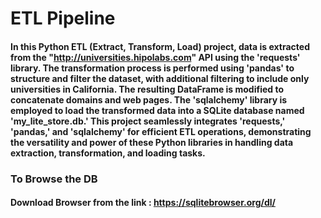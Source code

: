 # ETL Pipeline
#### In this Python ETL (Extract, Transform, Load) project, data is extracted from the "http://universities.hipolabs.com" API using the 'requests' library. The transformation process is performed using 'pandas' to structure and filter the dataset, with additional filtering to include only universities in California. The resulting DataFrame is modified to concatenate domains and web pages. The 'sqlalchemy' library is employed to load the transformed data into a SQLite database named 'my_lite_store.db.' This project seamlessly integrates 'requests,' 'pandas,' and 'sqlalchemy' for efficient ETL operations, demonstrating the versatility and power of these Python libraries in handling data extraction, transformation, and loading tasks.

### To Browse the DB
#### Download Browser from the link : https://sqlitebrowser.org/dl/

